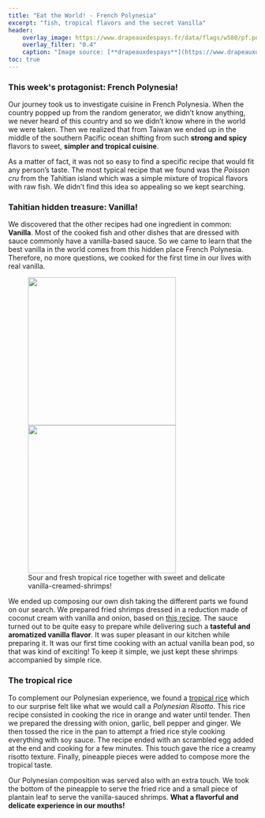 ```yaml
---
title: "Eat the World! - French Polynesia"
excerpt: "fish, tropical flavors and the secret Vanilla"
header:
    overlay_image: https://www.drapeauxdespays.fr/data/flags/w580/pf.png
    overlay_filter: "0.4"
    caption: "Image source: [**drapeauxdespays**](https://www.drapeauxdespays.fr/data/flags/w580/pf.png)"
toc: true
---
```

### This week's protagonist: French Polynesia!
Our journey took us to investigate cuisine in French Polynesia. When the country popped up from the random generator, we didn’t know anything, we never heard of this country and so we didn’t know where in the world we were taken. Then we realized that from Taiwan we ended up in the middle of the southern Pacific ocean shifting from such **strong and spicy** flavors to sweet, **simpler and tropical cuisine**.

As a matter of fact, it was not so easy to find a specific recipe that would fit any person’s taste. The most typical recipe that we found was the _Poisson cru_ from the Tahitian island which was a simple mixture of tropical flavors with raw fish. We didn’t find this idea so appealing so we kept searching. 

### Tahitian hidden treasure: Vanilla!
We discovered that the other recipes had one ingredient in common: **Vanilla**. Most of the cooked fish and other dishes that are dressed with sauce commonly have a vanilla-based sauce. So we came to learn that the best vanilla in the world comes from this hidden place French Polynesia. Therefore, no more questions, we cooked for the first time in our lives with real vanilla. 

<figure>
    <img src="{{ site.url }}{{ site.baseurl }}/assets/images/eat_the_world/french_polynesia_1.jpg" alt="" style="width:300px">
    <img src="{{ site.url }}{{ site.baseurl }}/assets/images/eat_the_world/french_polynesia_2.jpg" alt="" style="width:300px">
    <figcaption>Sour and fresh tropical rice together with sweet and delicate vanilla-creamed-shrimps!</figcaption>
</figure>

We ended up composing our own dish taking the different parts we found on our search. We prepared fried shrimps dressed in a reduction made of coconut cream with vanilla and onion, based on [this recipe](https://www.whats4eats.com/fish/chevrettes-vanille-coco-recipe). The sauce turned out to be quite easy to prepare while delivering such a **tasteful and aromatized vanilla flavor**. It was super pleasant in our kitchen while preparing it. It was our first time cooking with an actual vanilla bean pod, so that was kind of exciting! To keep it simple, we just kept these shrimps accompanied by simple rice.

### The tropical rice
To complement our Polynesian experience, we found a [tropical rice](https://www.mygourmetconnection.com/polynesian-style-fried-brown-rice/) which to our surprise felt like what we would call a _Polynesian Risotto_. This rice recipe consisted in cooking the rice in orange and water until tender. Then we prepared the dressing with onion, garlic, bell pepper and ginger. We then tossed the rice in the pan to attempt a fried rice style cooking everything with soy sauce. The recipe ended with an scrambled egg added at the end and cooking for a few minutes. This touch gave the rice a creamy risotto texture. Finally, pineapple pieces were added to compose more the tropical taste.

Our Polynesian composition was served also with an extra touch. We took the bottom of the pineapple to serve the fried rice and a small piece of plantain leaf to serve the vanilla-sauced shrimps. **What a flavorful and delicate experience in our mouths!**